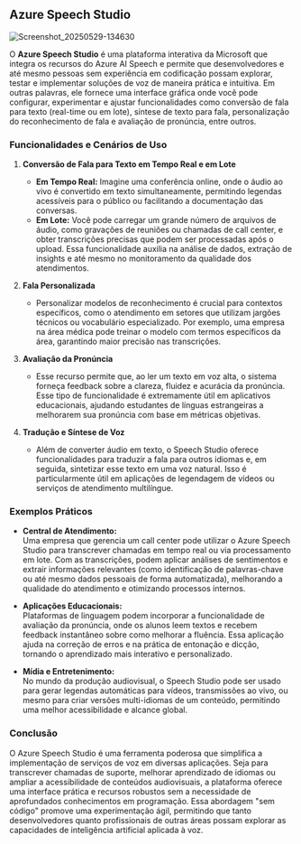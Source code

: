 ## Azure Speech Studio

![Screenshot_20250529-134630](https://github.com/user-attachments/assets/010e5e17-11cc-450b-89e7-20c83a8f4cf2)


O **Azure Speech Studio** é uma plataforma interativa da Microsoft que integra os recursos do Azure AI Speech e permite que desenvolvedores e até mesmo pessoas sem experiência em codificação possam explorar, testar e implementar soluções de voz de maneira prática e intuitiva. Em outras palavras, ele fornece uma interface gráfica onde você pode configurar, experimentar e ajustar funcionalidades como conversão de fala para texto (real-time ou em lote), síntese de texto para fala, personalização do reconhecimento de fala e avaliação de pronúncia, entre outros. [](https://learn.microsoft.com/pt-pt/azure/ai-services/speech-service/speech-studio-overview "1")

### Funcionalidades e Cenários de Uso

1. **Conversão de Fala para Texto em Tempo Real e em Lote**  
   - **Em Tempo Real:** Imagine uma conferência online, onde o áudio ao vivo é convertido em texto simultaneamente, permitindo legendas acessíveis para o público ou facilitando a documentação das conversas.  
   - **Em Lote:** Você pode carregar um grande número de arquivos de áudio, como gravações de reuniões ou chamadas de call center, e obter transcrições precisas que podem ser processadas após o upload. Essa funcionalidade auxilia na análise de dados, extração de insights e até mesmo no monitoramento da qualidade dos atendimentos. [](https://learn.microsoft.com/pt-pt/azure/ai-services/speech-service/speech-studio-overview "1")[](https://speech.microsoft.com/ "2")

2. **Fala Personalizada**  
   - Personalizar modelos de reconhecimento é crucial para contextos específicos, como o atendimento em setores que utilizam jargões técnicos ou vocabulário especializado. Por exemplo, uma empresa na área médica pode treinar o modelo com termos específicos da área, garantindo maior precisão nas transcrições. [](https://learn.microsoft.com/pt-pt/azure/ai-services/speech-service/speech-studio-overview "1")

3. **Avaliação da Pronúncia**  
   - Esse recurso permite que, ao ler um texto em voz alta, o sistema forneça feedback sobre a clareza, fluidez e acurácia da pronúncia. Esse tipo de funcionalidade é extremamente útil em aplicativos educacionais, ajudando estudantes de línguas estrangeiras a melhorarem sua pronúncia com base em métricas objetivas. [](https://learn.microsoft.com/pt-pt/azure/ai-services/speech-service/speech-studio-overview "1")

4. **Tradução e Síntese de Voz**  
   - Além de converter áudio em texto, o Speech Studio oferece funcionalidades para traduzir a fala para outros idiomas e, em seguida, sintetizar esse texto em uma voz natural. Isso é particularmente útil em aplicações de legendagem de vídeos ou serviços de atendimento multilíngue. [](https://speech.microsoft.com/ "2")

### Exemplos Práticos

- **Central de Atendimento:**  
  Uma empresa que gerencia um call center pode utilizar o Azure Speech Studio para transcrever chamadas em tempo real ou via processamento em lote. Com as transcrições, podem aplicar análises de sentimentos e extrair informações relevantes (como identificação de palavras-chave ou até mesmo dados pessoais de forma automatizada), melhorando a qualidade do atendimento e otimizando processos internos. [](https://learn.microsoft.com/pt-pt/azure/ai-services/speech-service/speech-studio-overview "1")

- **Aplicações Educacionais:**  
  Plataformas de linguagem podem incorporar a funcionalidade de avaliação da pronúncia, onde os alunos leem textos e recebem feedback instantâneo sobre como melhorar a fluência. Essa aplicação ajuda na correção de erros e na prática de entonação e dicção, tornando o aprendizado mais interativo e personalizado. [](https://learn.microsoft.com/pt-pt/azure/ai-services/speech-service/speech-studio-overview "1")

- **Mídia e Entretenimento:**  
  No mundo da produção audiovisual, o Speech Studio pode ser usado para gerar legendas automáticas para vídeos, transmissões ao vivo, ou mesmo para criar versões multi-idiomas de um conteúdo, permitindo uma melhor acessibilidade e alcance global. [](https://speech.microsoft.com/ "2")

### Conclusão

O Azure Speech Studio é uma ferramenta poderosa que simplifica a implementação de serviços de voz em diversas aplicações. Seja para transcrever chamadas de suporte, melhorar aprendizado de idiomas ou ampliar a acessibilidade de conteúdos audiovisuais, a plataforma oferece uma interface prática e recursos robustos sem a necessidade de aprofundados conhecimentos em programação. Essa abordagem "sem código" promove uma experimentação ágil, permitindo que tanto desenvolvedores quanto profissionais de outras áreas possam explorar as capacidades de inteligência artificial aplicada à voz.





 
